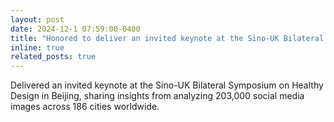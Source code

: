 ```yaml
---
layout: post
date: 2024-12-1 07:59:00-0400
title: "Honored to deliver an invited keynote at the Sino-UK Bilateral Symposium on Healthy Design in Beijing "
inline: true
related_posts: true
---
```

Delivered an invited keynote at the Sino-UK Bilateral Symposium on Healthy Design in Beijing, sharing insights from analyzing 203,000 social media images across 186 cities worldwide.
